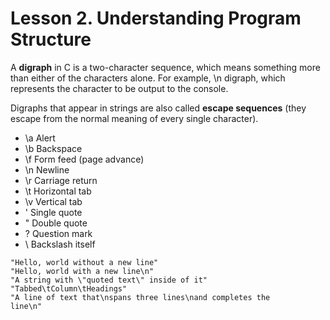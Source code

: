# Lesson 2. Understanding Program Structure

A **digraph** in C is a two-character sequence, which means something more than either of the characters alone. For example, \n digraph, which represents the <newline> character to be output to the console.

Digraphs that appear in strings are also called **escape sequences** (they escape from the normal meaning of every single character).

- \a Alert
- \b Backspace
- \f Form feed (page advance)
- \n Newline
- \r Carriage return
- \t Horizontal tab
- \v Vertical tab
- \' Single quote
- \" Double quote
- \? Question mark
- \\ Backslash itself
  
```
"Hello, world without a new line"
"Hello, world with a new line\n"
"A string with \"quoted text\" inside of it"
"Tabbed\tColumn\tHeadings"
"A line of text that\nspans three lines\nand completes the
line\n"
```

